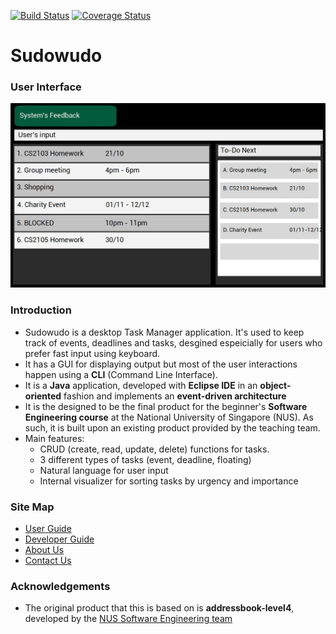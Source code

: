 [![Build Status](https://travis-ci.org/CS2103AUG2016-F11-C3/main.svg?branch=master)](https://travis-ci.org/CS2103AUG2016-F11-C3/main) [![Coverage Status](https://coveralls.io/repos/github/CS2103AUG2016-F11-C3/main/badge.svg?branch=master)](https://coveralls.io/github/CS2103AUG2016-F11-C3/main?branch=fix-find-and-sort)
# Sudowudo

### User Interface

<img src="docs/images/uimockup.jpg" width="600"><br>


### Introduction

* Sudowudo is a desktop Task Manager application. It's used to keep track of events, deadlines and tasks, desgined espeicially for users who prefer fast input using keyboard.
* It has a GUI for displaying output but most of the user interactions happen using a **CLI** (Command Line Interface).
* It is a **Java** application, developed with **Eclipse IDE** in an **object-oriented** fashion and implements an **event-driven architecture**
* It is the designed to be the final product for the beginner's **Software Engineering course** at the National University of Singapore (NUS). As such, it is built upon an existing product provided by the teaching team.
* Main features:
    * CRUD (create, read, update, delete) functions for tasks.
    * 3 different types of tasks (event, deadline, floating)
    * Natural language for user input
    * Internal visualizer for sorting tasks by urgency and importance

  
### Site Map
* [User Guide](docs/UserGuide.md) 
* [Developer Guide](docs/NewDeveloperGuide.md) 
* [About Us](docs/AboutUs.md)
* [Contact Us](docs/ContactUs.md)


### Acknowledgements

* The original product that this is based on is **addressbook-level4**, developed by the [NUS Software Engineering team](https://github.com/se-edu/)


